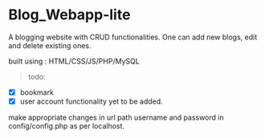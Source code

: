 # Blog_Webapp-lite
A blogging website with CRUD functionalities.
One can add new blogs, edit and delete existing ones.

built using : HTML/CSS/JS/PHP/MySQL  
>todo:
* [x] bookmark
* [x] user account functionality yet to be added.  

make appropriate changes in url path username and password in config/config.php as per localhost.
